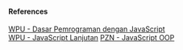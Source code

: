 #### References

[WPU - Dasar Pemrograman dengan JavaScript](https://www.youtube.com/playlist?list=PLFIM0718LjIWXagluzROrA-iBY9eeUt4w)  
[WPU - JavaScript Lanjutan](https://www.youtube.com/playlist?list=PLFIM0718LjIUGpY8wmE41W7rTJo_3Y46-)
[PZN - JavaScript OOP](https://www.youtube.com/watch?v=aviAyIK5oSU)
